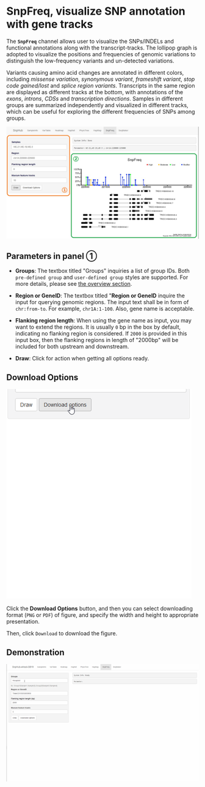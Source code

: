 # SnpFreq, visualize SNP annotation with gene tracks

The **`SnpFreq`** channel allows user to visualize the SNPs/INDELs and functional annotations along with the transcript-tracks. The lollipop graph is adopted to visualize the positions and frequencies of genomic variations to distinguish the low-frequency variants and un-detected variations.

Variants causing amino acid changes are annotated in different colors, including *missense variation*, *synonymous variant*, *frameshift variant*, *stop code gained/lost* and *splice region variants*. Transcripts in the same region are displayed as different tracks at the bottom, with annotations of the *exons*, *introns*, *CDSs* and *transcription directions*. Samples in different groups are summarized independently and visualized in different tracks, which can be useful for exploring the different frequencies of SNPs among groups.

![SnpFreq channel](./../img/SnpFreq-1.jpg)

## Parameters in panel ①
- **Groups**: The textbox titled "Groups" inquiries a list of group IDs. Both `pre-defined group` and `user-defined group` styles are supported. For more details, please see [the overview section](/content/Basic_Usage/overview.html).

- **Region or GeneID**: The textbox titled "**Region or GeneID** inquire the input for querying genomic regions. The input text shall be in form of `chr:from-to`. For example, `chr1A:1-100`. Also, gene name is acceptable.

- **Flanking region length**: When using the gene name as input, you may want to extend the regions. It is usually `0` bp in the box by default, indicating no flanking region is considered. If `2000` is provided in this input box, then the flanking regions in length of "2000bp" will be included for both upstream and downstream.

- **Draw**: Click for action when getting all options ready.

## Download Options

![Download options](./../img/Download-options-2.gif)

Click the **Download Options** button, and then you can select downloading format (`PNG` or `PDF`) of figure, and specify the width and height to appropriate presentation.

Then, click `Download` to download the figure.

## Demonstration

![Demonstration of SnpFreq](./../img/SnpFreq-0.gif)